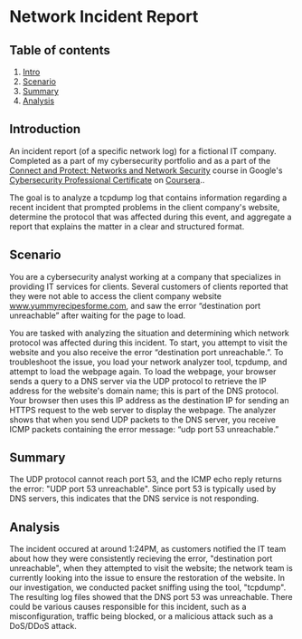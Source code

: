 # Network Incident Report

## Table of contents

1. [Intro](#intro)
2. [Scenario](#scenario)
3. [Summary](#summary)
4. [Analysis](#analysis)

## Introduction <a name="intro">

An incident report (of a specific network log) for a fictional IT company. Completed as a part of my cybersecurity portfolio and as a part of the <a href='https://www.coursera.org/learn/networks-and-network-security?specialization=cybersecurity-certificate'>Connect and Protect: Networks and Network Security</a> course in Google's <a href='https://www.coursera.org/google-certificates/cybersecurity-certificate'>Cybersecurity Professional Certificate</a> on <a href='https://www.coursera.org/'>Coursera</a>..

The goal is to analyze a tcpdump log that contains information regarding a recent incident that prompted problems in the client company's website, determine the protocol that was affected during this event, and aggregate a report that explains the matter in a clear and structured format. 

## Scenario <a name="intro">

You are a cybersecurity analyst working at a company that specializes in providing IT services for clients. Several customers of clients reported that they were not able to access the client company website www.yummyrecipesforme.com, and saw the error “destination port unreachable” after waiting for the page to load. 

You are tasked with analyzing the situation and determining which network protocol was affected during this incident. To start, you attempt to visit the website and you also receive the error “destination port unreachable.”. To troubleshoot the issue, you load your network analyzer tool, tcpdump, and attempt to load the webpage again. To load the webpage, your browser sends a query to a DNS server via the UDP protocol to retrieve the IP address for the website's domain name; this is part of the DNS protocol. Your browser then uses this IP address as the destination IP for sending an HTTPS request to the web server to display the webpage. The analyzer shows that when you send UDP packets to the DNS server, you receive ICMP packets containing the error message: “udp port 53 unreachable.” 

## Summary <a name="summary">

The UDP protocol cannot reach port 53, and the ICMP echo reply returns the error: "UDP port 53 unreachable". Since port 53 is typically used by DNS servers, this indicates that the DNS service is not responding.

## Analysis <a name="analysis">

The incident occured at around 1:24PM, as customers notified the IT team about how they were consistently recieving the error, "destination port unreachable", when they attempted to visit the website; the network team is currently looking into the issue to ensure the restoration of the website. In our investigation, we conducted packet sniffing using the tool, "tcpdump". The resulting log files showed that the DNS port 53 was unreachable. There could be various causes responsible for this incident, such as a misconfiguration, traffic being blocked, or a malicious attack such as a DoS/DDoS attack. 
